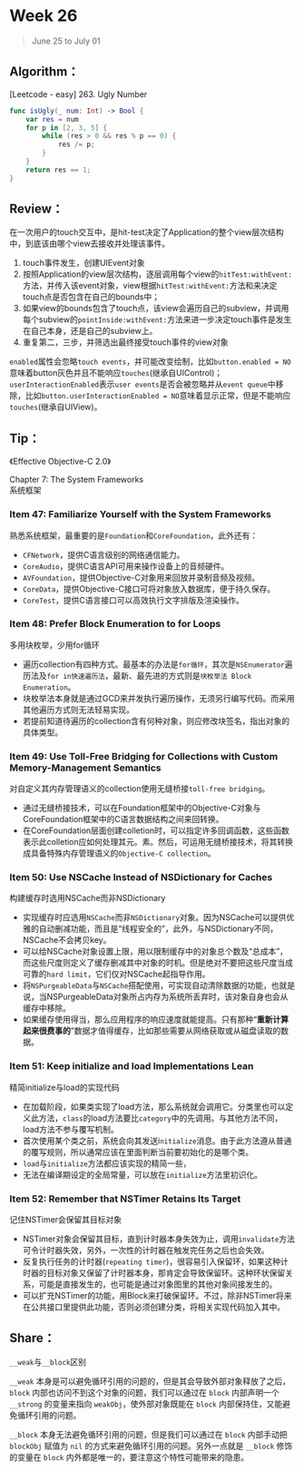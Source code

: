 # Week 26

> June 25 to July 01

## Algorithm：

[Leetcode - easy] 263. Ugly Number

```swift
func isUgly(_ num: Int) -> Bool {
    var res = num
    for p in [2, 3, 5] {
        while (res > 0 && res % p == 0) {
            res /= p;
        }
    }
    return res == 1;
}
```

## Review：

在一次用户的touch交互中，是hit-test决定了Application的整个view层次结构中，到底该由哪个view去接收并处理该事件。
1. touch事件发生，创建UIEvent对象
2. 按照Application的view层次结构，逐层调用每个view的`hitTest:withEvent:`方法，并传入该event对象，view根据`hitTest:withEvent:`方法和来决定touch点是否包含在自己的bounds中；
3. 如果view的bounds包含了touch点，该view会遍历自己的subview，并调用每个subview的`pointInside:withEvent:`方法来进一步决定touch事件是发生在自己本身，还是自己的subview上。
4. 重复第二，三步，并筛选出最终接受touch事件的view对象

`enabled`属性会忽略`touch events`，并可能改变绘制，比如`button.enabled = NO`意味着button灰色并且不能响应`touches`(继承自UIControl)；`userInteractionEnabled`表示`user events`是否会被忽略并从`event queue`中移除，比如`button.userInteractionEnabled = NO`意味着显示正常，但是不能响应`touches`(继承自UIView)。
  
## Tip：

《Effective Objective-C 2.0》  

Chapter 7: The System Frameworks  
系统框架

### Item 47: Familiarize Yourself with the System Frameworks  
熟悉系统框架，最重要的是`Foundation`和`CoreFoundation`，此外还有：  
- `CFNetwork`，提供C语言级别的网络通信能力。
- `CoreAudio`，提供C语言API可用来操作设备上的音频硬件。
- `AVFoundation`，提供Objective-C对象用来回放并录制音频及视频。
- `CoreData`，提供Objective-C接口可将对象放入数据库，便于持久保存。
- `CoreTest`，提供C语言接口可以高效执行文字排版及渲染操作。

### Item 48: Prefer Block Enumeration to for Loops   
多用块枚举，少用for循环  
- 遍历collection有四种方式。最基本的办法是`for循环`，其次是`NSEnumerator`遍历法及`for in快速遍历法`，最新、最先进的方式则是`块枚举法 Block Enumeration`。
- 块枚举法本身就是通过GCD来并发执行遍历操作，无须另行编写代码。而采用其他遍历方式则无法轻易实现。
- 若提前知道待遍历的collection含有何种对象，则应修改块签名，指出对象的具体类型。

### Item 49: Use Toll-Free Bridging for Collections with Custom Memory-Management Semantics   
对自定义其内存管理语义的collection使用无缝桥接`toll-free bridging`。
- 通过无缝桥接技术，可以在Foundation框架中的Objective-C对象与CoreFoundation框架中的C语言数据结构之间来回转换。
- 在CoreFoundation层面创建colletion时，可以指定许多回调函数，这些函数表示此colletion应如何处理其元。素。然后，可运用无缝桥接技术，将其转换成具备特殊内存管理语义的`Objective-C collection`。

### Item 50: Use NSCache Instead of NSDictionary for Caches   
构建缓存时选用NSCache而非NSDictionary
- 实现缓存时应选用`NSCache`而非`NSDictionary`对象。因为NSCache可以提供优雅的自动删减功能，而且是“线程安全的”，此外，与NSDictionary不同，NSCache不会拷贝key。
- 可以给NSCache对象设置上限，用以限制缓存中的对象总个数及“总成本”，而这些尺度则定义了缓存删减其中对象的时机。但是绝对不要把这些尺度当成可靠的`hard limit`，它们仅对NSCache起指导作用。
- 将`NSPurgeableData`与`NSCache`搭配使用，可实现自动清除数据的功能，也就是说，当NSPurgeableData对象所占内存为系统所丢弃时，该对象自身也会从缓存中移除。
- 如果缓存使用得当，那么应用程序的响应速度就能提高。只有那种“**重新计算起来很费事的**”数据才值得缓存，比如那些需要从网络获取或从磁盘读取的数据。

### Item 51: Keep initialize and load Implementations Lean   
精简initialize与load的实现代码
- 在加载阶段，如果类实现了load方法，那么系统就会调用它。分类里也可以定义此方法，`class`的load方法要比`category`中的先调用。与其他方法不同，load方法不参与覆写机制。
- 首次使用某个类之前，系统会向其发送i`nitialize`消息。由于此方法遵从普通的覆写规则，所以通常应该在里面判断当前要初始化的是哪个类。
- `load`与`initialize`方法都应该实现的精简一些，
- 无法在编译期设定的全局常量，可以放在`initialize`方法里初识化。

### Item 52: Remember that NSTimer Retains Its Target   
记住NSTimer会保留其目标对象
- NSTimer对象会保留其目标，直到计时器本身失效为止，调用`invalidate`方法可令计时器失效，另外，一次性的计时器在触发完任务之后也会失效。
- 反复执行任务的计时器(`repeating timer`)，很容易引入保留环，如果这种计时器的目标对象又保留了计时器本身，那肯定会导致保留环。这种环状保留关系，可能是直接发生的，也可能是通过对象图里的其他对象间接发生的。
- 可以扩充NSTimer的功能，用Block来打破保留环。不过，除非NSTimer将来在公共接口里提供此功能，否则必须创建分类，将相关实现代码加入其中。

## Share：

`__weak`与`__block`区别

`__weak` 本身是可以避免循环引用的问题的，但是其会导致外部对象释放了之后，`block` 内部也访问不到这个对象的问题，我们可以通过在 `block` 内部声明一个 `__strong` 的变量来指向 `weakObj`，使外部对象既能在 `block` 内部保持住，又能避免循环引用的问题。

`__block` 本身无法避免循环引用的问题，但是我们可以通过在 `block` 内部手动把 `blockObj` 赋值为 `nil` 的方式来避免循环引用的问题。另外一点就是 `__block` 修饰的变量在 `block` 内外都是唯一的，要注意这个特性可能带来的隐患。
